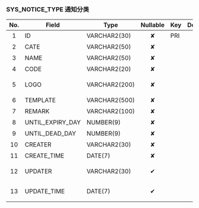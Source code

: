 ### SYS_NOTICE_TYPE   通知分类 
| No.  | Field  | Type  | Nullable  | Key | Default | Remarks |
| :------------: | ------------ | ------------ | :------------: | ------------ | ------------ | ------------ |
| 1 | ID |  VARCHAR2(30) | ✘  | PRI  |   | 主键id  |
| 2 | CATE |  VARCHAR2(50) | ✘  |   |   | 分类  |
| 3 | NAME |  VARCHAR2(50) | ✘  |   |   | 名称  |
| 4 | CODE |  VARCHAR2(20) | ✘  |   |   | 消息编码  |
| 5 | LOGO |  VARCHAR2(200) | ✘  |   |   | LOGO图标  |
| 6 | TEMPLATE |  VARCHAR2(500) | ✘  |   |   | 消息模板  |
| 7 | REMARK |  VARCHAR2(100) | ✘  |   |   | 备注  |
| 8 | UNTIL_EXPIRY_DAY |  NUMBER(9) | ✘  |   |   | 过期天数  |
| 9 | UNTIL_DEAD_DAY |  NUMBER(9) | ✘  |   |   | 存活天数  |
| 10 | CREATER |  VARCHAR2(30) | ✘  |   |   | 创建人  |
| 11 | CREATE_TIME |  DATE(7) | ✘  |   |   | 创建时间  |
| 12 | UPDATER |  VARCHAR2(30) | ✔  |   |   | 最后修改人  |
| 13 | UPDATE_TIME |  DATE(7) | ✔  |   |   | 最后修改时间  |


